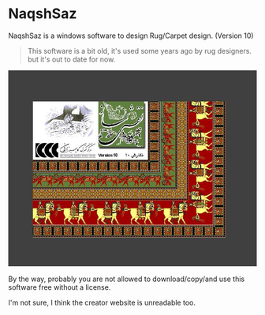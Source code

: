 # NaqshSaz

NaqshSaz is a windows software to design Rug/Carpet design. (Version 10)

> This software is a bit old, it's used some years ago by rug designers. but it's out to date for now.

![NaqshSaz naghsaz software to design rug/carpet images](preview.jpg)

By the way, probably you are not allowed to download/copy/and use this software free without a license.

I'm not sure, I think the creator website is unreadable too.
